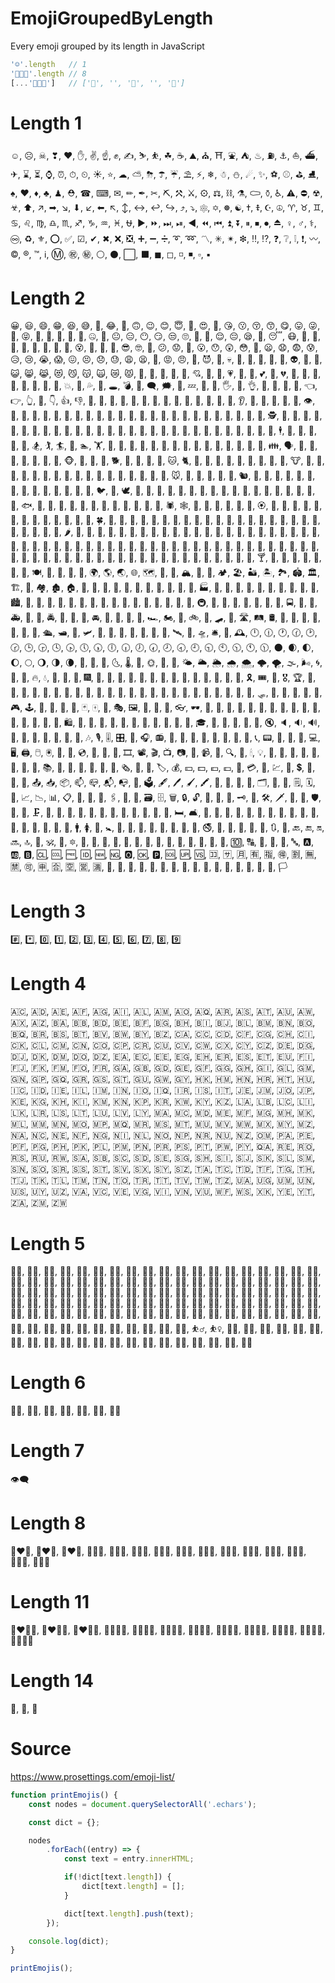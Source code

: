 # EmojiGroupedByLength
Every emoji grouped by its length in JavaScript

```js
'☺'.length   // 1
'👨‍👩‍👧'.length // 8
[...'👨‍👩‍👧']   // ['👨', '‍', '👩', '‍', '👧']
```

# Length 1
☺,
☹,
☠,
❣,
❤,
✋,
✌,
☝,
✊,
✍,
⛷,
⛹,
☘,
☕,
⛰,
⛪,
⛩,
⛲,
⛺,
♨,
⛽,
⚓,
⛵,
⛴,
✈,
⌛,
⏳,
⌚,
⏰,
⏱,
⏲,
☀,
⭐,
☁,
⛅,
⛈,
☂,
☔,
⛱,
⚡,
❄,
☃,
⛄,
☄,
✨,
⚽,
⚾,
⛳,
⛸,
♠,
♥,
♦,
♣,
♟,
⛑,
☎,
⌨,
✉,
✏,
✒,
✂,
⛏,
⚒,
⚔,
⚙,
⚖,
⛓,
⚗,
⚰,
⚱,
♿,
⚠,
⛔,
☢,
☣,
⬆,
↗,
➡,
↘,
⬇,
↙,
⬅,
↖,
↕,
↔,
↩,
↪,
⤴,
⤵,
⚛,
✡,
☸,
☯,
✝,
☦,
☪,
☮,
♈,
♉,
♊,
♋,
♌,
♍,
♎,
♏,
♐,
♑,
♒,
♓,
⛎,
▶,
⏩,
⏭,
⏯,
◀,
⏪,
⏮,
⏫,
⏬,
⏸,
⏹,
⏺,
⏏,
♀,
♂,
⚕,
♾,
♻,
⚜,
⭕,
✅,
☑,
✔,
✖,
❌,
❎,
➕,
➖,
➗,
➰,
➿,
〽,
✳,
✴,
❇,
‼,
⁉,
❓,
❔,
❕,
❗,
〰,
©,
®,
™,
ℹ,
Ⓜ,
㊗,
㊙,
⚪,
⚫,
⬜,
⬛,
◼,
◻,
◽,
◾,
▫,
▪

# Length 2
😀,
😃,
😄,
😁,
😆,
😅,
🤣,
😂,
🙂,
🙃,
😉,
😊,
😇,
🥰,
😍,
🤩,
😘,
😗,
😚,
😙,
😋,
😛,
😜,
🤪,
😝,
🤑,
🤗,
🤭,
🤫,
🤔,
🤐,
🤨,
😐,
😑,
😶,
😏,
😒,
🙄,
😬,
🤥,
😌,
😔,
😪,
🤤,
😴,
😷,
🤒,
🤕,
🤢,
🤮,
🤧,
🥵,
🥶,
🥴,
😵,
🤯,
🤠,
🥳,
😎,
🤓,
🧐,
😕,
😟,
🙁,
😮,
😯,
😲,
😳,
🥺,
😦,
😧,
😨,
😰,
😥,
😢,
😭,
😱,
😖,
😣,
😞,
😓,
😩,
😫,
😤,
😡,
😠,
🤬,
😈,
👿,
💀,
💩,
🤡,
👹,
👺,
👻,
👽,
👾,
🤖,
😺,
😸,
😹,
😻,
😼,
😽,
🙀,
😿,
😾,
🙈,
🙉,
🙊,
💋,
💌,
💘,
💝,
💖,
💗,
💓,
💞,
💕,
💟,
💔,
🧡,
💛,
💚,
💙,
💜,
🖤,
💯,
💢,
💥,
💫,
💦,
💨,
🕳,
💣,
💬,
🗨,
🗯,
💭,
💤,
👋,
🤚,
🖐,
🖖,
👌,
🤞,
🤟,
🤘,
🤙,
👈,
👉,
👆,
🖕,
👇,
👍,
👎,
👊,
🤛,
🤜,
👏,
🙌,
👐,
🤲,
🤝,
🙏,
💅,
🤳,
💪,
🦵,
🦶,
👂,
👃,
🧠,
🦷,
🦴,
👀,
👁,
👅,
👄,
👶,
🧒,
👦,
👧,
🧑,
👱,
👨,
🧔,
👩,
🧓,
👴,
👵,
🙍,
🙎,
🙅,
🙆,
💁,
🙋,
🙇,
🤦,
🤷,
👮,
🕵,
💂,
👷,
🤴,
👸,
👳,
👲,
🧕,
🤵,
👰,
🤰,
🤱,
👼,
🎅,
🤶,
🦸,
🦹,
🧙,
🧚,
🧛,
🧜,
🧝,
🧞,
🧟,
💆,
💇,
🚶,
🏃,
💃,
🕺,
🕴,
👯,
🧖,
🧗,
🤺,
🏇,
🏂,
🏌,
🏄,
🚣,
🏊,
🏋,
🚴,
🚵,
🤸,
🤼,
🤽,
🤾,
🤹,
🧘,
🛀,
🛌,
👭,
👫,
👬,
💏,
💑,
👪,
🗣,
👤,
👥,
👣,
🦰,
🦱,
🦳,
🦲,
🐵,
🐒,
🦍,
🐶,
🐕,
🐩,
🐺,
🦊,
🦝,
🐱,
🐈,
🦁,
🐯,
🐅,
🐆,
🐴,
🐎,
🦄,
🦓,
🦌,
🐮,
🐂,
🐃,
🐄,
🐷,
🐖,
🐗,
🐽,
🐏,
🐑,
🐐,
🐪,
🐫,
🦙,
🦒,
🐘,
🦏,
🦛,
🐭,
🐁,
🐀,
🐹,
🐰,
🐇,
🐿,
🦔,
🦇,
🐻,
🐨,
🐼,
🦘,
🦡,
🐾,
🦃,
🐔,
🐓,
🐣,
🐤,
🐥,
🐦,
🐧,
🕊,
🦅,
🦆,
🦢,
🦉,
🦚,
🦜,
🐸,
🐊,
🐢,
🦎,
🐍,
🐲,
🐉,
🦕,
🦖,
🐳,
🐋,
🐬,
🐟,
🐠,
🐡,
🦈,
🐙,
🐚,
🐌,
🦋,
🐛,
🐜,
🐝,
🐞,
🦗,
🕷,
🕸,
🦂,
🦟,
🦠,
💐,
🌸,
💮,
🏵,
🌹,
🥀,
🌺,
🌻,
🌼,
🌷,
🌱,
🌲,
🌳,
🌴,
🌵,
🌾,
🌿,
🍀,
🍁,
🍂,
🍃,
🍇,
🍈,
🍉,
🍊,
🍋,
🍌,
🍍,
🥭,
🍎,
🍏,
🍐,
🍑,
🍒,
🍓,
🥝,
🍅,
🥥,
🥑,
🍆,
🥔,
🥕,
🌽,
🌶,
🥒,
🥬,
🥦,
🍄,
🥜,
🌰,
🍞,
🥐,
🥖,
🥨,
🥯,
🥞,
🧀,
🍖,
🍗,
🥩,
🥓,
🍔,
🍟,
🍕,
🌭,
🥪,
🌮,
🌯,
🥙,
🥚,
🍳,
🥘,
🍲,
🥣,
🥗,
🍿,
🧂,
🥫,
🍱,
🍘,
🍙,
🍚,
🍛,
🍜,
🍝,
🍠,
🍢,
🍣,
🍤,
🍥,
🥮,
🍡,
🥟,
🥠,
🥡,
🦀,
🦞,
🦐,
🦑,
🍦,
🍧,
🍨,
🍩,
🍪,
🎂,
🍰,
🧁,
🥧,
🍫,
🍬,
🍭,
🍮,
🍯,
🍼,
🥛,
🍵,
🍶,
🍾,
🍷,
🍸,
🍹,
🍺,
🍻,
🥂,
🥃,
🥤,
🥢,
🍽,
🍴,
🥄,
🔪,
🏺,
🌍,
🌎,
🌏,
🌐,
🗺,
🗾,
🧭,
🏔,
🌋,
🗻,
🏕,
🏖,
🏜,
🏝,
🏞,
🏟,
🏛,
🏗,
🧱,
🏘,
🏚,
🏠,
🏡,
🏢,
🏣,
🏤,
🏥,
🏦,
🏨,
🏩,
🏪,
🏫,
🏬,
🏭,
🏯,
🏰,
💒,
🗼,
🗽,
🕌,
🕍,
🕋,
🌁,
🌃,
🏙,
🌄,
🌅,
🌆,
🌇,
🌉,
🌌,
🎠,
🎡,
🎢,
💈,
🎪,
🚂,
🚃,
🚄,
🚅,
🚆,
🚇,
🚈,
🚉,
🚊,
🚝,
🚞,
🚋,
🚌,
🚍,
🚎,
🚐,
🚑,
🚒,
🚓,
🚔,
🚕,
🚖,
🚗,
🚘,
🚙,
🚚,
🚛,
🚜,
🏎,
🏍,
🛵,
🚲,
🛴,
🛹,
🚏,
🛣,
🛤,
🛢,
🚨,
🚥,
🚦,
🛑,
🚧,
🛶,
🚤,
🛳,
🛥,
🚢,
🛩,
🛫,
🛬,
💺,
🚁,
🚟,
🚠,
🚡,
🛰,
🚀,
🛸,
🛎,
🧳,
🕰,
🕛,
🕧,
🕐,
🕜,
🕑,
🕝,
🕒,
🕞,
🕓,
🕟,
🕔,
🕠,
🕕,
🕡,
🕖,
🕢,
🕗,
🕣,
🕘,
🕤,
🕙,
🕥,
🕚,
🕦,
🌑,
🌒,
🌓,
🌔,
🌕,
🌖,
🌗,
🌘,
🌙,
🌚,
🌛,
🌜,
🌡,
🌝,
🌞,
🌟,
🌠,
🌤,
🌥,
🌦,
🌧,
🌨,
🌩,
🌪,
🌫,
🌬,
🌀,
🌈,
🌂,
🔥,
💧,
🌊,
🎃,
🎄,
🎆,
🎇,
🧨,
🎈,
🎉,
🎊,
🎋,
🎍,
🎎,
🎏,
🎐,
🎑,
🧧,
🎀,
🎁,
🎗,
🎟,
🎫,
🎖,
🏆,
🏅,
🥇,
🥈,
🥉,
🥎,
🏀,
🏐,
🏈,
🏉,
🎾,
🥏,
🎳,
🏏,
🏑,
🏒,
🥍,
🏓,
🏸,
🥊,
🥋,
🥅,
🎣,
🎽,
🎿,
🛷,
🥌,
🎯,
🎱,
🔮,
🧿,
🎮,
🕹,
🎰,
🎲,
🧩,
🧸,
🃏,
🀄,
🎴,
🎭,
🖼,
🎨,
🧵,
🧶,
👓,
🕶,
🥽,
🥼,
👔,
👕,
👖,
🧣,
🧤,
🧥,
🧦,
👗,
👘,
👙,
👚,
👛,
👜,
👝,
🛍,
🎒,
👞,
👟,
🥾,
🥿,
👠,
👡,
👢,
👑,
👒,
🎩,
🎓,
🧢,
📿,
💄,
💍,
💎,
🔇,
🔈,
🔉,
🔊,
📢,
📣,
📯,
🔔,
🔕,
🎼,
🎵,
🎶,
🎙,
🎚,
🎛,
🎤,
🎧,
📻,
🎷,
🎸,
🎹,
🎺,
🎻,
🥁,
📱,
📲,
📞,
📟,
📠,
🔋,
🔌,
💻,
🖥,
🖨,
🖱,
🖲,
💽,
💾,
💿,
📀,
🧮,
🎥,
🎞,
📽,
🎬,
📺,
📷,
📸,
📹,
📼,
🔍,
🔎,
🕯,
💡,
🔦,
🏮,
📔,
📕,
📖,
📗,
📘,
📙,
📚,
📓,
📒,
📃,
📜,
📄,
📰,
🗞,
📑,
🔖,
🏷,
💰,
💴,
💵,
💶,
💷,
💸,
💳,
🧾,
💹,
💱,
💲,
📧,
📨,
📩,
📤,
📥,
📦,
📫,
📪,
📬,
📭,
📮,
🗳,
🖋,
🖊,
🖌,
🖍,
📝,
💼,
📁,
📂,
🗂,
📅,
📆,
🗒,
🗓,
📇,
📈,
📉,
📊,
📋,
📌,
📍,
📎,
🖇,
📏,
📐,
🗃,
🗄,
🗑,
🔒,
🔓,
🔏,
🔐,
🔑,
🗝,
🔨,
🛠,
🗡,
🔫,
🏹,
🛡,
🔧,
🔩,
🗜,
🔗,
🧰,
🧲,
🧪,
🧫,
🧬,
🔬,
🔭,
📡,
💉,
💊,
🚪,
🛏,
🛋,
🚽,
🚿,
🛁,
🧴,
🧷,
🧹,
🧺,
🧻,
🧼,
🧽,
🧯,
🛒,
🚬,
🗿,
🏧,
🚮,
🚰,
🚹,
🚺,
🚻,
🚼,
🚾,
🛂,
🛃,
🛄,
🛅,
🚸,
🚫,
🚳,
🚭,
🚯,
🚱,
🚷,
📵,
🔞,
🔃,
🔄,
🔙,
🔚,
🔛,
🔜,
🔝,
🛐,
🕉,
🕎,
🔯,
🔀,
🔁,
🔂,
🔼,
🔽,
🎦,
🔅,
🔆,
📶,
📳,
📴,
🔱,
📛,
🔰,
🔟,
🔠,
🔡,
🔢,
🔣,
🔤,
🅰,
🆎,
🅱,
🆑,
🆒,
🆓,
🆔,
🆕,
🆖,
🅾,
🆗,
🅿,
🆘,
🆙,
🆚,
🈁,
🈂,
🈷,
🈶,
🈯,
🉐,
🈹,
🈚,
🈲,
🉑,
🈸,
🈴,
🈳,
🈺,
🈵,
🔴,
🔵,
🔶,
🔷,
🔸,
🔹,
🔺,
🔻,
💠,
🔘,
🔲,
🔳,
🏁,
🚩,
🎌,
🏴,
🏳
    
# Length 3

#️⃣,
*️⃣,
0️⃣,
1️⃣,
2️⃣,
3️⃣,
4️⃣,
5️⃣,
6️⃣,
7️⃣,
8️⃣,
9️⃣

# Length 4
🇦🇨,
🇦🇩,
🇦🇪,
🇦🇫,
🇦🇬,
🇦🇮,
🇦🇱,
🇦🇲,
🇦🇴,
🇦🇶,
🇦🇷,
🇦🇸,
🇦🇹,
🇦🇺,
🇦🇼,
🇦🇽,
🇦🇿,
🇧🇦,
🇧🇧,
🇧🇩,
🇧🇪,
🇧🇫,
🇧🇬,
🇧🇭,
🇧🇮,
🇧🇯,
🇧🇱,
🇧🇲,
🇧🇳,
🇧🇴,
🇧🇶,
🇧🇷,
🇧🇸,
🇧🇹,
🇧🇻,
🇧🇼,
🇧🇾,
🇧🇿,
🇨🇦,
🇨🇨,
🇨🇩,
🇨🇫,
🇨🇬,
🇨🇭,
🇨🇮,
🇨🇰,
🇨🇱,
🇨🇲,
🇨🇳,
🇨🇴,
🇨🇵,
🇨🇷,
🇨🇺,
🇨🇻,
🇨🇼,
🇨🇽,
🇨🇾,
🇨🇿,
🇩🇪,
🇩🇬,
🇩🇯,
🇩🇰,
🇩🇲,
🇩🇴,
🇩🇿,
🇪🇦,
🇪🇨,
🇪🇪,
🇪🇬,
🇪🇭,
🇪🇷,
🇪🇸,
🇪🇹,
🇪🇺,
🇫🇮,
🇫🇯,
🇫🇰,
🇫🇲,
🇫🇴,
🇫🇷,
🇬🇦,
🇬🇧,
🇬🇩,
🇬🇪,
🇬🇫,
🇬🇬,
🇬🇭,
🇬🇮,
🇬🇱,
🇬🇲,
🇬🇳,
🇬🇵,
🇬🇶,
🇬🇷,
🇬🇸,
🇬🇹,
🇬🇺,
🇬🇼,
🇬🇾,
🇭🇰,
🇭🇲,
🇭🇳,
🇭🇷,
🇭🇹,
🇭🇺,
🇮🇨,
🇮🇩,
🇮🇪,
🇮🇱,
🇮🇲,
🇮🇳,
🇮🇴,
🇮🇶,
🇮🇷,
🇮🇸,
🇮🇹,
🇯🇪,
🇯🇲,
🇯🇴,
🇯🇵,
🇰🇪,
🇰🇬,
🇰🇭,
🇰🇮,
🇰🇲,
🇰🇳,
🇰🇵,
🇰🇷,
🇰🇼,
🇰🇾,
🇰🇿,
🇱🇦,
🇱🇧,
🇱🇨,
🇱🇮,
🇱🇰,
🇱🇷,
🇱🇸,
🇱🇹,
🇱🇺,
🇱🇻,
🇱🇾,
🇲🇦,
🇲🇨,
🇲🇩,
🇲🇪,
🇲🇫,
🇲🇬,
🇲🇭,
🇲🇰,
🇲🇱,
🇲🇲,
🇲🇳,
🇲🇴,
🇲🇵,
🇲🇶,
🇲🇷,
🇲🇸,
🇲🇹,
🇲🇺,
🇲🇻,
🇲🇼,
🇲🇽,
🇲🇾,
🇲🇿,
🇳🇦,
🇳🇨,
🇳🇪,
🇳🇫,
🇳🇬,
🇳🇮,
🇳🇱,
🇳🇴,
🇳🇵,
🇳🇷,
🇳🇺,
🇳🇿,
🇴🇲,
🇵🇦,
🇵🇪,
🇵🇫,
🇵🇬,
🇵🇭,
🇵🇰,
🇵🇱,
🇵🇲,
🇵🇳,
🇵🇷,
🇵🇸,
🇵🇹,
🇵🇼,
🇵🇾,
🇶🇦,
🇷🇪,
🇷🇴,
🇷🇸,
🇷🇺,
🇷🇼,
🇸🇦,
🇸🇧,
🇸🇨,
🇸🇩,
🇸🇪,
🇸🇬,
🇸🇭,
🇸🇮,
🇸🇯,
🇸🇰,
🇸🇱,
🇸🇲,
🇸🇳,
🇸🇴,
🇸🇷,
🇸🇸,
🇸🇹,
🇸🇻,
🇸🇽,
🇸🇾,
🇸🇿,
🇹🇦,
🇹🇨,
🇹🇩,
🇹🇫,
🇹🇬,
🇹🇭,
🇹🇯,
🇹🇰,
🇹🇱,
🇹🇲,
🇹🇳,
🇹🇴,
🇹🇷,
🇹🇹,
🇹🇻,
🇹🇼,
🇹🇿,
🇺🇦,
🇺🇬,
🇺🇲,
🇺🇳,
🇺🇸,
🇺🇾,
🇺🇿,
🇻🇦,
🇻🇨,
🇻🇪,
🇻🇬,
🇻🇮,
🇻🇳,
🇻🇺,
🇼🇫,
🇼🇸,
🇽🇰,
🇾🇪,
🇾🇹,
🇿🇦,
🇿🇲,
🇿🇼

# Length 5
👱‍♂️,
👨‍🦰,
👨‍🦱,
👨‍🦳,
👨‍🦲,
👱‍♀️,
👩‍🦰,
👩‍🦱,
👩‍🦳,
👩‍🦲,
🙍‍♂️,
🙍‍♀️,
🙎‍♂️,
🙎‍♀️,
🙅‍♂️,
🙅‍♀️,
🙆‍♂️,
🙆‍♀️,
💁‍♂️,
💁‍♀️,
🙋‍♂️,
🙋‍♀️,
🙇‍♂️,
🙇‍♀️,
🤦‍♂️,
🤦‍♀️,
🤷‍♂️,
🤷‍♀️,
👨‍⚕️,
👩‍⚕️,
👨‍🎓,
👩‍🎓,
👨‍🏫,
👩‍🏫,
👨‍⚖️,
👩‍⚖️,
👨‍🌾,
👩‍🌾,
👨‍🍳,
👩‍🍳,
👨‍🔧,
👩‍🔧,
👨‍🏭,
👩‍🏭,
👨‍💼,
👩‍💼,
👨‍🔬,
👩‍🔬,
👨‍💻,
👩‍💻,
👨‍🎤,
👩‍🎤,
👨‍🎨,
👩‍🎨,
👨‍✈️,
👩‍✈️,
👨‍🚀,
👩‍🚀,
👨‍🚒,
👩‍🚒,
👮‍♂️,
👮‍♀️,
💂‍♂️,
💂‍♀️,
👷‍♂️,
👷‍♀️,
👳‍♂️,
👳‍♀️,
🦸‍♂️,
🦸‍♀️,
🦹‍♂️,
🦹‍♀️,
🧙‍♂️,
🧙‍♀️,
🧚‍♂️,
🧚‍♀️,
🧛‍♂️,
🧛‍♀️,
🧜‍♂️,
🧜‍♀️,
🧝‍♂️,
🧝‍♀️,
🧞‍♂️,
🧞‍♀️,
🧟‍♂️,
🧟‍♀️,
💆‍♂️,
💆‍♀️,
💇‍♂️,
💇‍♀️,
🚶‍♂️,
🚶‍♀️,
🏃‍♂️,
🏃‍♀️,
👯‍♂️,
👯‍♀️,
🧖‍♂️,
🧖‍♀️,
🧗‍♂️,
🧗‍♀️,
🏄‍♂️,
🏄‍♀️,
🚣‍♂️,
🚣‍♀️,
🏊‍♂️,
🏊‍♀️,
⛹️‍♂️,
⛹️‍♀️,
🚴‍♂️,
🚴‍♀️,
🚵‍♂️,
🚵‍♀️,
🤸‍♂️,
🤸‍♀️,
🤼‍♂️,
🤼‍♀️,
🤽‍♂️,
🤽‍♀️,
🤾‍♂️,
🤾‍♀️,
🤹‍♂️,
🤹‍♀️,
🧘‍♂️,
🧘‍♀️,
👨‍👦,
👨‍👧,
👩‍👦,
👩‍👧,
🏴‍☠️

# Length 6
🕵️‍♂️,
🕵️‍♀️,
🏌️‍♂️,
🏌️‍♀️,
🏋️‍♂️,
🏋️‍♀️,
🏳️‍🌈

# Length 7

👁️‍🗨️

# Length 8

👩‍❤️‍👨,
👨‍❤️‍👨,
👩‍❤️‍👩,
👨‍👩‍👦,
👨‍👩‍👧,
👨‍👨‍👦,
👨‍👨‍👧,
👩‍👩‍👦,
👩‍👩‍👧,
👨‍👦‍👦,
👨‍👧‍👦,
👨‍👧‍👧,
👩‍👦‍👦,
👩‍👧‍👦,
👩‍👧‍👧

# Length 11
👩‍❤️‍💋‍👨,
👨‍❤️‍💋‍👨,
👩‍❤️‍💋‍👩,
👨‍👩‍👧‍👦,
👨‍👩‍👦‍👦,
👨‍👩‍👧‍👧,
👨‍👨‍👧‍👦,
👨‍👨‍👦‍👦,
👨‍👨‍👧‍👧,
👩‍👩‍👧‍👦,
👩‍👩‍👦‍👦,
👩‍👩‍👧‍👧
    
# Length 14
🏴󠁧󠁢󠁥󠁮󠁧󠁿,
🏴󠁧󠁢󠁳󠁣󠁴󠁿,
🏴󠁧󠁢󠁷󠁬󠁳󠁿

# Source

https://www.prosettings.com/emoji-list/

```js
function printEmojis() {
    const nodes = document.querySelectorAll('.echars');

    const dict = {};

    nodes
        .forEach((entry) => {
            const text = entry.innerHTML;

            if(!dict[text.length]) {
                dict[text.length] = [];
            }

            dict[text.length].push(text);
        });

    console.log(dict);
}

printEmojis();
```
